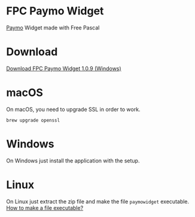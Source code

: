 # FPC Paymo Widget
[Paymo](https://www.paymoapp.com/) Widget made with Free Pascal

# Download
[Download FPC Paymo Widget 1.0.9 (Windows)](https://github.com/Arandusoft/fpcpaymowidget/releases/download/v1.0.9/fpcpaymowidget_1.0.9.exe)

# macOS
On macOS, you need to upgrade SSL in order to work.

`brew upgrade openssl`

# Windows
On Windows just install the application with the setup.

# Linux
On Linux just extract the zip file and make the file `paymowidget` executable. [How to make a file executable?](https://askubuntu.com/questions/484718/how-to-make-a-file-executable?answertab=votes#tab-top)
